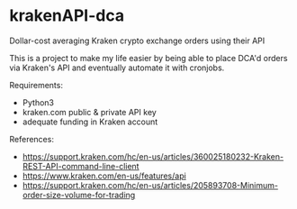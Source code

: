 # krakenAPI-dca
Dollar-cost averaging Kraken crypto exchange orders using their API

This is a project to make my life easier by being able to place DCA'd orders via Kraken's API and eventually automate it with cronjobs.

Requirements:
* Python3
* kraken.com public & private API key
* adequate funding in Kraken account

References:
* https://support.kraken.com/hc/en-us/articles/360025180232-Kraken-REST-API-command-line-client
* https://www.kraken.com/en-us/features/api
* https://support.kraken.com/hc/en-us/articles/205893708-Minimum-order-size-volume-for-trading
